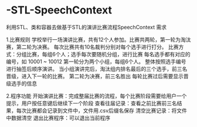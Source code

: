# -STL-SpeechContext
利用STL、类和容器去做基于STL的演讲比赛流程SpeechContext
需求

1.比赛规则
学校举行一场演讲比赛，共有12个人参加。比赛共两轮，第一轮为淘汰赛，第二轮为决赛。
每次比赛共有10名裁判分别对每个选手进行打分。
比赛方式：分组比赛，每组6个人；选手每次要随机分组，进行比赛
每名选手都有对应的编号，如 10001 ~ 10012
第一轮分为两个小组，每组6个人。 整体按照选手编号进行抽签后顺序演讲。
当小组演讲完后，淘汰组内排名最后的三个选手，前三名晋级，进入下一轮的比赛。
第二轮为决赛，前三名胜出
每轮比赛过后需要显示晋级选手的信息

2.程序功能
开始演讲比赛：完成整届比赛的流程，每个比赛阶段需要给用户一个提示，用户按任意键后继续下一个阶段
查看往届记录：查看之前比赛前三名结果，每次比赛都会记录到文件中，文件用.csv后缀名保存
清空比赛记录：将文件中数据清空
退出比赛程序：可以退出当前程序
